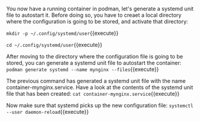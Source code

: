 You now have a running container in podman, let's generate a systemd unit file to autostart it. Before doing so, you have to creaet a local directory where the configuration is going to be stored, and activate that directory: 

`mkdir -p ~/.config/systemd/user`{{execute}}

`cd ~/.config/systemd/user`{{execute}}

After moving to the directory where the configuration file is going to be stored, you can generate a systemd unit file to autostart the container: `podman generate systemd --name mynginx --files`{{execute}}


The previous command has generated a systemd unit file with the name container-mynginx.service. Have a look at the contents of the systemd unit file that has been created: `cat container-mynginx.service`{{execute}}

Now make sure that systemd picks up the new configuration file: `systemctl --user daemon-reload`{{execute}}

